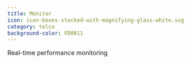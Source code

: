 ```yaml
---
title: Monitor
icon: icon-boxes-stacked-with-magnifying-glass-white.svg
category: telco
background-color: FD0011
---
```


Real-time performance monitoring
